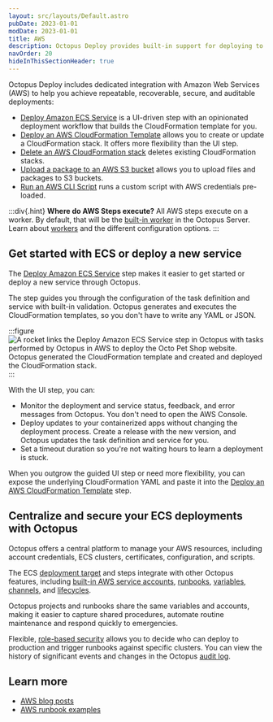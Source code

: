 ```yaml
---
layout: src/layouts/Default.astro
pubDate: 2023-01-01
modDate: 2023-01-01
title: AWS
description: Octopus Deploy provides built-in support for deploying to Amazon Web Services (AWS).
navOrder: 20
hideInThisSectionHeader: true
---
```


Octopus Deploy includes dedicated integration with Amazon Web Services (AWS) to help you achieve repeatable, recoverable, secure, and auditable deployments:

- [Deploy Amazon ECS Service](/docs/deployments/aws/ecs) is a UI-driven step with an opinionated deployment workflow that builds the CloudFormation template for you.
- [Deploy an AWS CloudFormation Template](/docs/deployments/aws/cloudformation) allows you to create or update a CloudFormation stack. It offers more flexibility than the UI step.
- [Delete an AWS CloudFormation stack](/docs/deployments/aws/removecloudformation) deletes existing CloudFormation stacks.
- [Upload a package to an AWS S3 bucket](/docs/deployments/aws/s3) allows you to upload files and packages to S3 buckets.
- [Run an AWS CLI Script](/docs/deployments/custom-scripts/aws-cli-scripts) runs a custom script with AWS credentials pre-loaded.

:::div{.hint}
**Where do AWS Steps execute?**
All AWS steps execute on a worker. By default, that will be the [built-in worker](/docs/infrastructure/workers/#built-in-worker) in the Octopus Server. Learn about [workers](/docs/infrastructure/workers) and the different configuration options.
:::

## Get started with ECS or deploy a new service

The [Deploy Amazon ECS Service](/docs/deployments/aws/ecs) step makes it easier to get started or deploy a new service through Octopus.

The step guides you through the configuration of the task definition and service with built-in validation. Octopus generates and executes the CloudFormation templates, so you don't have to write any YAML or JSON.

:::figure
![A rocket links the Deploy Amazon ECS Service step in Octopus with tasks performed by Octopus in AWS to deploy the Octo Pet Shop website. Octopus generated the CloudFormation template and created and deployed the CloudFormation stack.](/docs/img/deployments/aws/octopus-ecs-integration-deploy-to-fargate.png)
:::

With the UI step, you can:

- Monitor the deployment and service status, feedback, and error messages from Octopus. You don't need to open the AWS Console.
- Deploy updates to your containerized apps without changing the deployment process. Create a release with the new version, and Octopus updates the task definition and service for you.
- Set a timeout duration so you're not waiting hours to learn a deployment is stuck.

When you outgrow the guided UI step or need more flexibility, you can expose the underlying CloudFormation YAML and paste it into the [Deploy an AWS CloudFormation Template](/docs/deployments/aws/cloudformation) step. 

## Centralize and secure your ECS deployments with Octopus

Octopus offers a central platform to manage your AWS resources, including account credentials, ECS clusters, certificates, configuration, and scripts.

The ECS [deployment target](/docs/getting-started/first-deployment/add-deployment-targets/) and steps integrate with other Octopus features, including [built-in AWS service accounts](/docs/infrastructure/accounts/aws/), [runbooks](/docs/runbooks/), [variables](/docs/projects/variables/), [channels](/docs/releases/channels/), and [lifecycles](/docs/releases/lifecycles).

Octopus projects and runbooks share the same variables and accounts, making it easier to capture shared procedures, automate routine maintenance and respond quickly to emergencies.

Flexible, [role-based security](/docs/security/users-and-teams/user-roles/) allows you to decide who can deploy to production and trigger runbooks against specific clusters. You can view the history of significant events and changes in the Octopus [audit log](/docs/security/users-and-teams/auditing).

## Learn more

- [AWS blog posts](https://octopus.com/blog/tag/aws)
- [AWS runbook examples](/docs/runbooks/runbook-examples/aws)